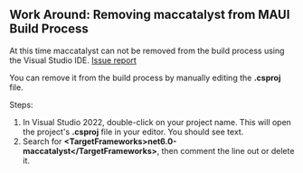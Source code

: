 ## Work Around: Removing maccatalyst from MAUI Build Process

At this time maccatalyst can not be removed from the build process using the Visual Studio IDE. [Issue report](https://github.com/dotnet/maui/issues/11584/)

You can remove it from the build process by manually editing the **.csproj** file.

Steps:
1. In Visual Studio 2022, double-click on your project name. This will open the project's **.csproj** file in your editor.  You should see text.
2. Search for **\<TargetFrameworks\>net6.0-maccatalyst\</TargetFrameworks\>**, then comment the line out or delete it.


